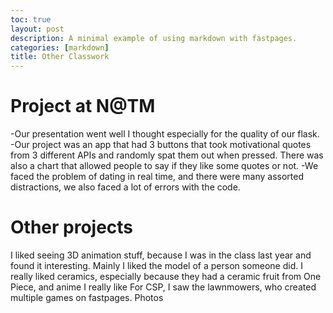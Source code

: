 ```yaml
---
toc: true
layout: post
description: A minimal example of using markdown with fastpages.
categories: [markdown]
title: Other Classwork 
---
```


# Project at N@TM
-Our presentation went well I thought especially for the quality of our flask. 
-Our project was an app that had 3 buttons that took motivational quotes from 3 different APIs and randomly spat them out when pressed. There was also a chart that allowed people to say if they like some quotes or not. 
-We faced the problem of dating in real time, and there were many assorted distractions, we also faced a lot of errors with the code.

# Other projects
I liked seeing 3D animation stuff, because I was in the class last year and found it interesting. Mainly I liked the model of a person someone did.
I really liked ceramics, especially because they had a ceramic fruit from One Piece, and anime I really like
For CSP, I saw the lawnmowers, who created multiple games on fastpages.
Photos
